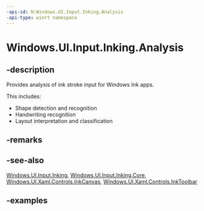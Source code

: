 ```yaml
---
-api-id: N:Windows.UI.Input.Inking.Analysis
-api-type: winrt namespace
---
```


<!-- Namespace syntax.
namespace Windows.UI.Input.Inking.Analysis 
-->

# Windows.UI.Input.Inking.Analysis

## -description
Provides analysis of ink stroke input for Windows Ink apps.

This includes:
- Shape detection and recognition
- Handwriting recognition
- Layout interpretation and classification

## -remarks

## -see-also

[Windows.UI.Input.Inking](../windows.ui.input.inking/windows_ui_input_inking.md), [Windows.UI.Input.Inking.Core](../windows.ui.input.inking.core/windows_ui_input_inking_core.md), [Windows.UI.Xaml.Controls.InkCanvas](../windows.ui.xaml.controls/inkcanvas.md), [Windows.UI.Xaml.Controls.InkToolbar](../windows.ui.xaml.controls/inktoolbar.md)

## -examples

